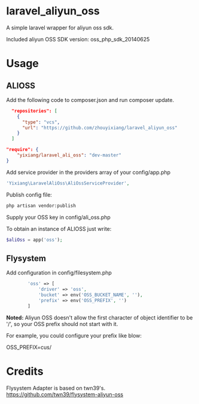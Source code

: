 # laravel_aliyun_oss
A simple laravel wrapper for aliyun oss sdk.

Included aliyun OSS SDK version: oss_php_sdk_20140625

# Usage

## ALIOSS
Add the following code to composer.json and run composer update.
```json
  "repositories": [
    {
      "type": "vcs",
      "url": "https://github.com/zhouyixiang/laravel_aliyun_oss"
    }
  ]
```
``` json
"require": {
    "yixiang/laravel_ali_oss": "dev-master"
}
```

Add service provider in the providers array of your config/app.php
``` php
'Yixiang\LaravelAliOss\AliOssServiceProvider',
```

Publish config file:
```bash
php artisan vendor:publish
```
Supply your OSS key in config/ali_oss.php

To obtain an instance of ALIOSS just write:
``` php
$aliOss = app('oss');
```

## Flysystem

Add configuration in config/filesystem.php
``` php
        'oss' => [
            'driver' => 'oss',
            'bucket' => env('OSS_BUCKET_NAME', ''),
            'prefix' => env('OSS_PREFIX', '')
        ]
```

**Noted:**
Aliyun OSS doesn't allow the first character of object identifier to be '/', so your OSS prefix should not start with it.

For example, you could configure your prefix like blow:

OSS\_PREFIX=cus/

# Credits
Flysystem Adapter is based on twn39's.
https://github.com/twn39/flysystem-aliyun-oss
